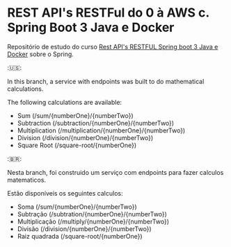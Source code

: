 # REST API's RESTFul do 0 à AWS c. Spring Boot 3 Java e Docker

Repositório de estudo do curso [Rest API's RESTFUL Spring boot 3 Java e Docker](https://www.udemy.com/course/restful-apis-do-0-a-nuvem-com-springboot-e-docker/) sobre o Spring.

:🇺🇸:

In this branch, a service with endpoints was built to do mathematical calculations.

The following calculations are available:

- Sum (/sum/{numberOne}/{numberTwo})
- Subtraction (/subtraction/{numberOne}/{numberTwo})
- Multiplication (/multiplication/{numberOne}/{numberTwo})
- Division (/division/{numberOne}/{numberTwo})
- Square Root (/square-root/{numberOne})

:🇧🇷:

Nesta branch, foi construido um serviço com endpoints para fazer calculos matematicos.

Estão disponíveis os seguintes calculos:

- Soma (/sum/{numberOne}/{numberTwo})
- Subtração (/subtration/{numberOne}/{numberTwo})
- Multiplicação (/multiply/{numberOne}/{numberTwo})
- Divisão (/division/{numberOne}/{numberTwo})
- Raiz quadrada (/square-root/{numberOne})